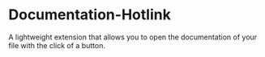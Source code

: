 # Documentation-Hotlink
A lightweight extension that allows you to open the documentation of your file with the click of a button.
